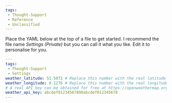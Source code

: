 ```yaml
---
tags:
 - Thought-Support
 - Reference
 - Unclassified
---
```

Place the YAML below at the top of a file to get started. I recommend the file name *Settings (Private)* but you can call it what you like. Edit it to personalise for you.

```yaml
---
tags:
 - Thought-Support
 - Settings
weather_latitude: 51.5072 # Replace this number with the real latitude of your location
weather_longitude: 0.1276 # Replace this number with the real longitude of your location
# A real API key can be obtained for free at https://openweathermap.org/
weather_api_key: abcdef01234567890abcdef012345678
---
```
